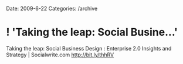 Date: 2009-6-22
Categories: /archive

# ! 'Taking the leap: Social Busine...'

Taking the leap: Social Business Design : Enterprise 2.0 Insights and Strategy | Socialwrite.com <a href="http://bit.ly/thhRV" rel="nofollow">http://bit.ly/thhRV</a>
